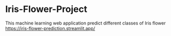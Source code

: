 # Iris-Flower-Project
This machine learning web application predict different classes of Iris flower
https://iris-flower-prediction.streamlit.app/
